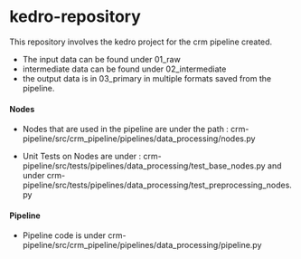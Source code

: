 # kedro-repository

This repository involves the kedro project for the crm pipeline created.
- The input data can be found under 01_raw 
- intermediate data can be found under 02_intermediate 
- the output data is in 03_primary in multiple formats saved from the pipeline.

#### Nodes
- Nodes that are used in the pipeline are under the path : crm-pipeline/src/crm_pipeline/pipelines/data_processing/nodes.py 

- Unit Tests on Nodes are under : crm-pipeline/src/tests/pipelines/data_processing/test_base_nodes.py and under crm-pipeline/src/tests/pipelines/data_processing/test_preprocessing_nodes.py

#### Pipeline
- Pipeline code is under crm-pipeline/src/crm_pipeline/pipelines/data_processing/pipeline.py
